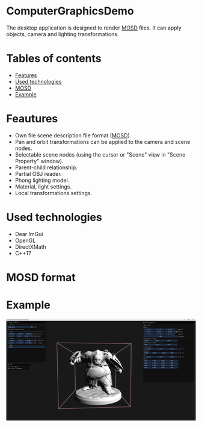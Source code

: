 # ComputerGraphicsDemo

The desktop application is designed to render [MOSD](#mosd-format) files. It can apply objects, camera and lighting transformations.

# Tables of contents
* [Features](#features)
* [Used technologies](#used-technologies)
* [MOSD](#mosd-format)
* [Example](#example)

# Feautures

* Own file scene description file format ([MOSD](#mosd-format)).
* Pan and orbit transformations can be applied to the camera and scene nodes.
* Selectable scene nodes (using the cursor or "Scene" view in "Scene Property" window).
* Parent-child relationship.
* Partial OBJ reader.
* Phong lighting model.
* Material, light settings.
* Local transformations settings.

# Used technologies

* Dear ImGui
* OpenGL
* DirectXMath
* C++17

# MOSD format

# Example
![Screenshot](docs/image.png)